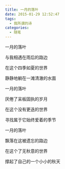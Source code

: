 ```yaml
---
title: 一月的落叶
date: 2015-01-29 12:52:47
tags:
  - 我所谓的诗
categories:
  - 随笔
---
```

一月的落叶

与我相遇在雨后的路边

在这个四季如夏的世界

静静地躺在一滩清澈的水面


一月的落叶

厌倦了呆板固执的岁月

在这个没有更迭的世界

寻找属于它始终爱着的季节
<!-- more -->

一月的落叶

飘落在这被遗忘的路边

在这个了无秋意的世界

撑起了自己的一个小小的秋天


